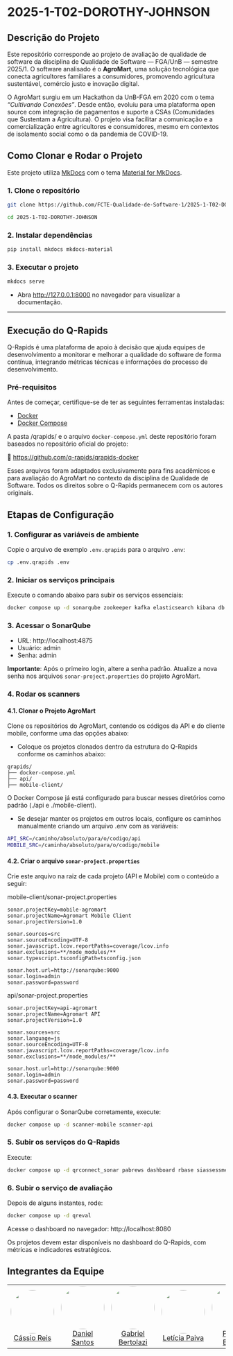 # 2025-1-T02-DOROTHY-JOHNSON

## Descrição do Projeto

Este repositório corresponde ao projeto de avaliação de qualidade de software da disciplina de Qualidade de Software — FGA/UnB — semestre 2025/1. O software analisado é o **AgroMart**, uma solução tecnológica que conecta agricultores familiares a consumidores, promovendo agricultura sustentável, comércio justo e inovação digital.

O AgroMart surgiu em um Hackathon da UnB-FGA em 2020 com o tema *“Cultivando Conexões”*. Desde então, evoluiu para uma plataforma open source com integração de pagamentos e suporte a CSAs (Comunidades que Sustentam a Agricultura). O projeto visa facilitar a comunicação e a comercialização entre agricultores e consumidores, mesmo em contextos de isolamento social como o da pandemia de COVID-19.


## Como Clonar e Rodar o Projeto

Este projeto utiliza [MkDocs](https://www.mkdocs.org/) com o tema [Material for MkDocs](https://squidfunk.github.io/mkdocs-material/).

### 1. Clone o repositório

```bash
git clone https://github.com/FCTE-Qualidade-de-Software-1/2025-1-T02-DOROTHY-JOHNSON.git

cd 2025-1-T02-DOROTHY-JOHNSON
```

### 2. Instalar dependências 
```bash
pip install mkdocs mkdocs-material
```

### 3. Executar o projeto
```bash
mkdocs serve
```
- Abra http://127.0.0.1:8000 no navegador para visualizar a documentação.

---

## Execução do Q-Rapids

Q-Rapids é uma plataforma de apoio à decisão que ajuda equipes de desenvolvimento a monitorar e melhorar a qualidade do software de forma contínua, integrando métricas técnicas e informações do processo de desenvolvimento.

### Pré-requisitos

Antes de começar, certifique-se de ter as seguintes ferramentas instaladas:

- [Docker](https://www.docker.com/)
- [Docker Compose](https://docs.docker.com/compose/)

A pasta /qrapids/ e o arquivo `docker-compose.yml` deste repositório foram baseados no repositório oficial do projeto:

🔗 https://github.com/q-rapids/qrapids-docker

Esses arquivos foram adaptados exclusivamente para fins acadêmicos e para avaliação do AgroMart no contexto da disciplina de Qualidade de Software. Todos os direitos sobre o Q-Rapids permanecem com os autores originais.

## Etapas de Configuração

### 1. Configurar as variáveis de ambiente

Copie o arquivo de exemplo `.env.qrapids` para o arquivo `.env`:

```bash
cp .env.qrapids .env
```

### 2. Iniciar os serviços principais

Execute o comando abaixo para subir os serviços essenciais:

```bash
docker compose up -d sonarqube zookeeper kafka elasticsearch kibana db
```

### 3. Acessar o SonarQube

- URL: http://localhost:4875
- Usuário: admin
- Senha: admin

**Importante**: Após o primeiro login, altere a senha padrão.
Atualize a nova senha nos arquivos `sonar-project.properties` do projeto AgroMart.

### 4. Rodar os scanners

#### 4.1. Clonar o Projeto AgroMart

Clone os repositórios do AgroMart, contendo os códigos da API e do cliente mobile, conforme uma das opções abaixo:

- Coloque os projetos clonados dentro da estrutura do Q-Rapids conforme os caminhos abaixo:

```
qrapids/
├── docker-compose.yml
├── api/
├── mobile-client/
```

O Docker Compose já está configurado para buscar nesses diretórios como padrão (./api e ./mobile-client).

- Se desejar manter os projetos em outros locais, configure os caminhos manualmente criando um arquivo .env com as variáveis:

```bash
API_SRC=/caminho/absoluto/para/o/codigo/api
MOBILE_SRC=/caminho/absoluto/para/o/codigo/mobile
```

#### 4.2. Criar o arquivo `sonar-project.properties`

Crie este arquivo na raiz de cada projeto (API e Mobile) com o conteúdo a seguir:

mobile-client/sonar-project.properties

```properties
sonar.projectKey=mobile-agromart
sonar.projectName=Agromart Mobile Client
sonar.projectVersion=1.0

sonar.sources=src
sonar.sourceEncoding=UTF-8
sonar.javascript.lcov.reportPaths=coverage/lcov.info
sonar.exclusions=**/node_modules/**
sonar.typescript.tsconfigPath=tsconfig.json

sonar.host.url=http://sonarqube:9000
sonar.login=admin
sonar.password=password
```

api/sonar-project.properties

```properties
sonar.projectKey=api-agromart
sonar.projectName=Agromart API
sonar.projectVersion=1.0

sonar.sources=src
sonar.language=js
sonar.sourceEncoding=UTF-8
sonar.javascript.lcov.reportPaths=coverage/lcov.info
sonar.exclusions=**/node_modules/**

sonar.host.url=http://sonarqube:9000
sonar.login=admin
sonar.password=password
```

#### 4.3. Executar o scanner

Após configurar o SonarQube corretamente, execute:

```bash
docker compose up -d scanner-mobile scanner-api
```

### 5. Subir os serviços do Q-Rapids

Execute:

```bash
docker compose up -d qrconnect_sonar pabrews dashboard rbase siassessment-rest forecast-rest
```

### 6. Subir o serviço de avaliação

Depois de alguns instantes, rode:

```bash
docker compose up -d qreval
```

Acesse o dashboard no navegador: http://localhost:8080

Os projetos devem estar disponíveis no dashboard do Q-Rapids, com métricas e indicadores estratégicos.

## Integrantes da Equipe

<table style="width: 100%;">
  <tr>
    <td align="center">
      <a href="https://github.com/csreis72" target="_blank" rel="noopener">
        <img src="https://avatars.githubusercontent.com/u/112133277?v=4" width="100px" style="border-radius:50%">
        <br>
        Cássio Reis
      </a>
    </td>
    <td align="center">
      <a href="https://github.com/DanielCoimbra" target="_blank" rel="noopener">
        <img src="https://avatars.githubusercontent.com/u/49206670?v=4" width="100px" style="border-radius:50%">
        <br>
        Daniel Santos
      </a>
    </td>
    <td align="center">
      <a href="https://github.com/Bertolazi" target="_blank" rel="noopener">
        <img src="https://avatars.githubusercontent.com/u/122479691?v=4" width="100px" style="border-radius:50%">
        <br>
        Gabriel Bertolazi
      </a>
    </td>
    <td align="center">
      <a href="https://github.com/leticiakrpaiva" target="_blank" rel="noopener">
        <img src="https://avatars.githubusercontent.com/u/114038884?v=4" width="100px" style="border-radius:50%">
        <br>
        Letícia Paiva
      </a>
    </td>
    <td align="center">
      <a href="https://github.com/PhilipeSousa" target="_blank" rel="noopener">
        <img src="https://avatars.githubusercontent.com/u/78869177?v=4" width="100px" style="border-radius:50%">
        <br>
        Philipe Barros
      </a>
    </td>
  </tr>
</table>
